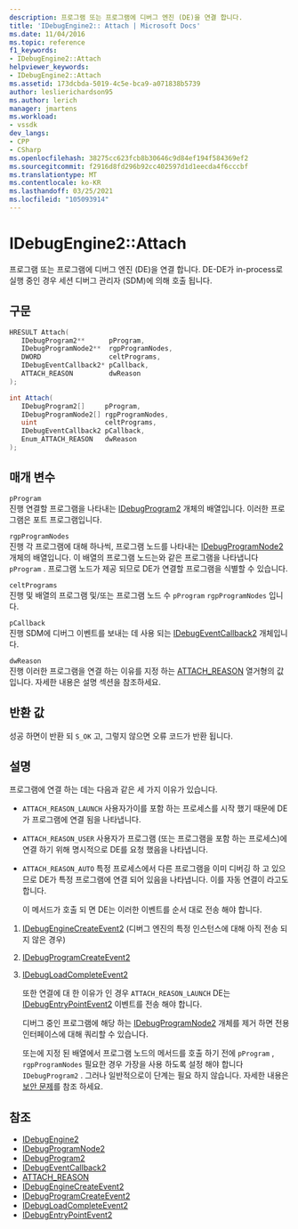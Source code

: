 ```yaml
---
description: 프로그램 또는 프로그램에 디버그 엔진 (DE)을 연결 합니다.
title: 'IDebugEngine2:: Attach | Microsoft Docs'
ms.date: 11/04/2016
ms.topic: reference
f1_keywords:
- IDebugEngine2::Attach
helpviewer_keywords:
- IDebugEngine2::Attach
ms.assetid: 173dcbda-5019-4c5e-bca9-a071838b5739
author: leslierichardson95
ms.author: lerich
manager: jmartens
ms.workload:
- vssdk
dev_langs:
- CPP
- CSharp
ms.openlocfilehash: 38275cc623fcb8b30646c9d84ef194f584369ef2
ms.sourcegitcommit: f2916d8fd296b92cc402597d1d1eecda4f6cccbf
ms.translationtype: MT
ms.contentlocale: ko-KR
ms.lasthandoff: 03/25/2021
ms.locfileid: "105093914"
---
```

# <a name="idebugengine2attach"></a>IDebugEngine2::Attach
프로그램 또는 프로그램에 디버그 엔진 (DE)을 연결 합니다. DE-DE가 in-process로 실행 중인 경우 세션 디버그 관리자 (SDM)에 의해 호출 됩니다.

## <a name="syntax"></a>구문

```cpp
HRESULT Attach( 
   IDebugProgram2**      pProgram,
   IDebugProgramNode2**  rgpProgramNodes,
   DWORD                 celtPrograms,
   IDebugEventCallback2* pCallback,
   ATTACH_REASON         dwReason
);
```

```csharp
int Attach( 
   IDebugProgram2[]     pProgram,
   IDebugProgramNode2[] rgpProgramNodes,
   uint                 celtPrograms,
   IDebugEventCallback2 pCallback,
   Enum_ATTACH_REASON   dwReason
);
```

## <a name="parameters"></a>매개 변수
`pProgram`\
진행 연결할 프로그램을 나타내는 [IDebugProgram2](../../../extensibility/debugger/reference/idebugprogram2.md) 개체의 배열입니다. 이러한 프로그램은 포트 프로그램입니다.

`rgpProgramNodes`\
진행 각 프로그램에 대해 하나씩, 프로그램 노드를 나타내는 [IDebugProgramNode2](../../../extensibility/debugger/reference/idebugprogramnode2.md) 개체의 배열입니다. 이 배열의 프로그램 노드는와 같은 프로그램을 나타냅니다 `pProgram` . 프로그램 노드가 제공 되므로 DE가 연결할 프로그램을 식별할 수 있습니다.

`celtPrograms`\
진행 및 배열의 프로그램 및/또는 프로그램 노드 수 `pProgram` `rgpProgramNodes` 입니다.

`pCallback`\
진행 SDM에 디버그 이벤트를 보내는 데 사용 되는 [IDebugEventCallback2](../../../extensibility/debugger/reference/idebugeventcallback2.md) 개체입니다.

`dwReason`\
진행 이러한 프로그램을 연결 하는 이유를 지정 하는 [ATTACH_REASON](../../../extensibility/debugger/reference/attach-reason.md) 열거형의 값입니다. 자세한 내용은 설명 섹션을 참조하세요.

## <a name="return-value"></a>반환 값
 성공 하면이 반환 되 `S_OK` 고, 그렇지 않으면 오류 코드가 반환 됩니다.

## <a name="remarks"></a>설명
 프로그램에 연결 하는 데는 다음과 같은 세 가지 이유가 있습니다.

- `ATTACH_REASON_LAUNCH` 사용자가이를 포함 하는 프로세스를 시작 했기 때문에 DE가 프로그램에 연결 됨을 나타냅니다.

- `ATTACH_REASON_USER` 사용자가 프로그램 (또는 프로그램을 포함 하는 프로세스)에 연결 하기 위해 명시적으로 DE를 요청 했음을 나타냅니다.

- `ATTACH_REASON_AUTO` 특정 프로세스에서 다른 프로그램을 이미 디버깅 하 고 있으므로 DE가 특정 프로그램에 연결 되어 있음을 나타냅니다. 이를 자동 연결이 라고도 합니다.

  이 메서드가 호출 되 면 DE는 이러한 이벤트를 순서 대로 전송 해야 합니다.

1. [IDebugEngineCreateEvent2](../../../extensibility/debugger/reference/idebugenginecreateevent2.md) (디버그 엔진의 특정 인스턴스에 대해 아직 전송 되지 않은 경우)

2. [IDebugProgramCreateEvent2](../../../extensibility/debugger/reference/idebugprogramcreateevent2.md)

3. [IDebugLoadCompleteEvent2](../../../extensibility/debugger/reference/idebugloadcompleteevent2.md)

   또한 연결에 대 한 이유가 인 경우 `ATTACH_REASON_LAUNCH` DE는 [IDebugEntryPointEvent2](../../../extensibility/debugger/reference/idebugentrypointevent2.md) 이벤트를 전송 해야 합니다.

   디버그 중인 프로그램에 해당 하는 [IDebugProgramNode2](../../../extensibility/debugger/reference/idebugprogramnode2.md) 개체를 제거 하면 전용 인터페이스에 대해 쿼리할 수 있습니다.

   또는에 지정 된 배열에서 프로그램 노드의 메서드를 호출 하기 전에 `pProgram` , `rgpProgramNodes` 필요한 경우 가장을 사용 하도록 설정 해야 합니다 `IDebugProgram2` . 그러나 일반적으로이 단계는 필요 하지 않습니다. 자세한 내용은 [보안 문제](../../../extensibility/debugger/security-issues.md)를 참조 하세요.

## <a name="see-also"></a>참조
- [IDebugEngine2](../../../extensibility/debugger/reference/idebugengine2.md)
- [IDebugProgramNode2](../../../extensibility/debugger/reference/idebugprogramnode2.md)
- [IDebugProgram2](../../../extensibility/debugger/reference/idebugprogram2.md)
- [IDebugEventCallback2](../../../extensibility/debugger/reference/idebugeventcallback2.md)
- [ATTACH_REASON](../../../extensibility/debugger/reference/attach-reason.md)
- [IDebugEngineCreateEvent2](../../../extensibility/debugger/reference/idebugenginecreateevent2.md)
- [IDebugProgramCreateEvent2](../../../extensibility/debugger/reference/idebugprogramcreateevent2.md)
- [IDebugLoadCompleteEvent2](../../../extensibility/debugger/reference/idebugloadcompleteevent2.md)
- [IDebugEntryPointEvent2](../../../extensibility/debugger/reference/idebugentrypointevent2.md)
